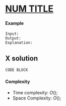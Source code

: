 # [NUM TITLE](https://leetcode.com/problems/)

#### Example

    Input:
    Output:
    Explanation:

## X solution

```C++
CODE BLOCK
```

#### Complexity

- Time complexity: $O( )$;
- Space Complexity: $O( )$;
